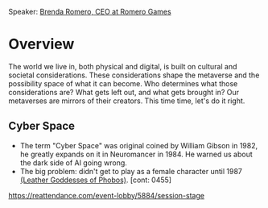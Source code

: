Speaker: [Brenda Romero, CEO at Romero Games](http://brenda.games/)

# Overview
The world we live in, both physical and digital, is built on cultural and societal considerations. These considerations shape the metaverse and the possibility space of what it can become. Who determines what those considerations are? What gets left out, and what gets brought in? Our metaverses are mirrors of their creators. This time time, let's do it right.

## Cyber Space
- The term "Cyber Space" was original coined by William Gibson in 1982, he greatly expands on it in Neuromancer in 1984. He warned us about the dark side of AI going wrong.
- The big problem: didn't get to play as a female character until 1987 [(Leather Goddesses of Phobos)](https://en.wikipedia.org/wiki/Leather_Goddesses_of_Phobos).
[cont: 0455]

https://reattendance.com/event-lobby/5884/session-stage
